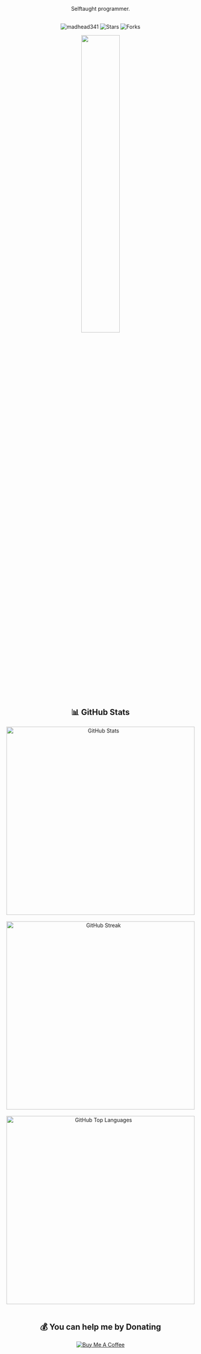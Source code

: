 <p align="center"> 
Selftaught programmer.<br> <br>
</p>

<p align="center">
<img src="https://komarev.com/ghpvc/?username=madhead341&label=Profile%20views&color=5c12df&style=flat" alt="madhead341" />
<img src="https://img.shields.io/badge/dynamic/json?&label=Total%20Stars&color=5c12df&style=flat&style=for-the-badge&query=%24.stars&url=https://api.github-star-counter.workers.dev/user/madhead341" alt="Stars"></a>
<img src="https://img.shields.io/badge/dynamic/json?&label=Total%20Forks&color=5c12df&style=flat&style=for-the-badge&query=%24.forks&url=https://api.github-star-counter.workers.dev/user/madhead341" alt="Forks"></a>
</p>

<p align="center">
  <a href="https://discord.com/users/1083368117230653460"><img src="https://lanyard-profile-readme.vercel.app/api/1083368117230653460?idleMessage=Prolly%20Working%20On%20My%20Website." width=45%></a>

<div align="center">
  <h2>📊 GitHub Stats</h2>
  <img src="https://github-readme-stats.vercel.app/api?username=madhead341&show_icons=true&count_private=true&theme=dark&hide_border=true" alt="GitHub Stats" width="500"/>
  <br><br>
  <img src="https://github-readme-streak-stats.herokuapp.com?user=madhead341&theme=dark&hide_border=true" alt="GitHub Streak" width="500"/>
  <br><br>
  <img src="https://github-readme-stats.vercel.app/api/top-langs/?username=madhead341&theme=dark&layout=compact&hide_border=true" alt="GitHub Top Languages" width="500"/>
  <br><br>
  <h2>💰 You can help me by Donating</h2>
  <a href="https://buymeacoffee.com/losr" target="_blank"><img src="https://img.shields.io/badge/Buy%20Me%20A%20Coffee-orange?style=for-the-badge&logo=buy-me-a-coffee&logoColor=white" alt="Buy Me A Coffee"></a>
  <br>
</div>


